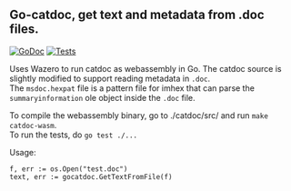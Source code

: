 ## Go-catdoc, get text and metadata from .doc files.
[![GoDoc](https://godoc.org/github.com/semvis123/go-catdoc?status.svg)](https://godoc.org/github.com/semvis123/go-catdoc)
[![Tests](https://github.com/semvis123/go-catdoc/actions/workflows/go.yml/badge.svg)](https://github.com/semvis123/go-catdoc/actions/workflows/go.yml)

Uses Wazero to run catdoc as webassembly in Go.
The catdoc source is slightly modified to support reading metadata in `.doc`.  
The `msdoc.hexpat` file is a pattern file for imhex that can parse the `summaryinformation` ole object inside the `.doc` file.

To compile the webassembly binary, go to ./catdoc/src/ and run `make catdoc-wasm`.  
To run the tests, do `go test ./...`

Usage:
```
f, err := os.Open("test.doc")
text, err := gocatdoc.GetTextFromFile(f)
```
